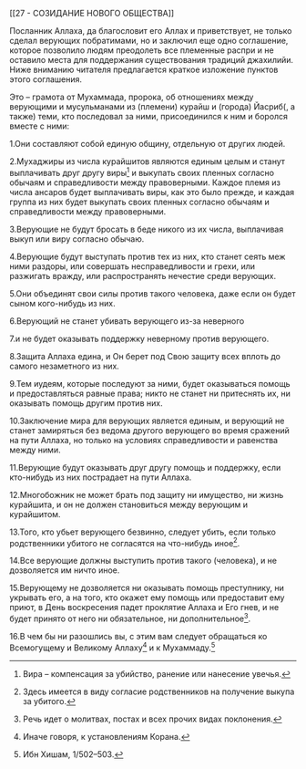 [[27 - СОЗИДАНИЕ НОВОГО ОБЩЕСТВА]]

Посланник Аллаха, да благословит его Аллах и приветствует, не только сделал верующих побратимами, но и заключил еще одно соглашение, которое позволило людям преодолеть все племенные распри и не оставило места для поддержания существования традиций джахилийи. Ниже вниманию читателя предлагается краткое изложение пунктов этого соглашения.

Это – грамота от Мухаммада, пророка, об отношениях между верующими и мусульманами из (племени) курайш и (города) Йасриб(, а также) теми, кто последовал за ними, присоединился к ним и боролся вместе с ними:

1.Они составляют собой единую общину, отдельную от других людей.

2.Мухаджиры из числа курайшитов являются единым целым и станут выплачивать друг другу виры[^1] и выкупать своих пленных согласно обычаям и справедливости между правоверными. Каждое племя из числа ансаров будет выплачивать виры, как это было прежде, и каждая группа из них будет выкупать своих пленных согласно обычаям и справедливости между правоверными.

3.Верующие не будут бросать в беде никого из их числа, выплачивая выкуп или виру согласно обычаю.

4.Верующие будут выступать против тех из них, кто станет сеять меж ними раздоры, или совершать несправедливости и грехи, или разжигать вражду, или распространять нечестие среди верующих.

5.Они объединят свои силы против такого человека, даже если он будет сыном кого-нибудь из них.

6.Верующий не станет убивать верующего из-за неверного

7.и не будет оказывать поддержку неверному против верующего.

8.Защита Аллаха едина, и Он берет под Свою защиту всех вплоть до самого незаметного из них.

9.Тем иудеям, которые последуют за ними, будет оказываться помощь и предоставляться равные права; никто не станет ни притеснять их, ни оказывать помощь другим против них.

10.Заключение мира для верующих является единым, и верующий не станет замиряться без ведома другого верующего во время сражений на пути Аллаха, но только на условиях справедливости и равенства между ними.

11.Верующие будут оказывать друг другу помощь и поддержку, если кто-нибудь из них пострадает на пути Аллаха.

12.Многобожник не может брать под защиту ни имущество, ни жизнь курайшита, и он не должен становиться между верующим и курайшитом.

13.Того, кто убьет верующего безвинно, следует убить, если только родственники убитого не согласятся на что-нибудь иное[^2].

14.Все верующие должны выступить против такого (человека), и не дозволяется им ничто иное.

15.Верующему не дозволяется ни оказывать помощь преступнику, ни укрывать его, а на того, кто окажет ему помощь или предоставит ему приют, в День воскресения падет проклятие Аллаха и Его гнев, и не будет принято от него ни обязательное, ни дополнительное[^3].

16.В чем бы ни разошлись вы, с этим вам следует обращаться ко Всемогущему и Великому Аллаху[^4] и к Мухаммаду.[^5]

[^1]: Вира – компенсация за убийство, ранение или нанесение увечья.

[^2]: Здесь имеется в виду согласие родственников на получение выкупа за убитого.

[^3]: Речь идет о молитвах, постах и всех прочих видах поклонения.

[^4]: Иначе говоря, к установлениям Корана.

[^5]: Ибн Хишам, 1/502–503.

